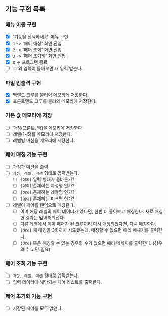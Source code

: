 ## 기능 구현 목록

### 메뉴 이동 구현

- [x] '기능을 선택하세요' 메뉴 구현
- [x] `1` -> '페어 매칭' 화면 진입
- [x] `2` -> '페어 조회' 화면 진입
- [x] `3` -> '페어 초기화' 화면 진입
- [x] `Q` -> 프로그램 종료
- [ ] 그 외 입력이 들어오면 재 입력 받는다.

### 파일 입출력 구현

- [x] 백엔드 크루를 불러와 메모리에 저장한다.
- [x] 프론트엔드 크루를 불러와 메모리에 저장한다.

### 기본 값 메모리에 저장

- [ ] 과정(프론트, 백)을 메모리에 저장한다
- [ ] 레벨(1~5)를 메모리에 저장한다.
- [ ] 레벨별 미션을 메모리에 저장한다.

### 페어 매칭 기능 구현

- [ ] 과정과 미션을 출력
- [ ] `과정, 레벨, 미션` 형태로 입력받는다.
  - [ ] `[예외]` 입력 형태가 올바른가?
  - [ ] `[예외]` 존재하는 과정명 인가?
  - [ ] `[예외]` 존재하는 레벨명 인가?
  - [ ] `[예외]` 존재하는 미션명 인가?
- [ ] 레벨이 페어를 랜덤으로 매칭한다.
  - [ ] 이미 해당 레벨의 페어 데이터가 있다면, 한번 더 물어보고 매칭한다. 새로 매칭한 결과는 덮어씌워진다.
  - [ ] 다른 레벨에서 이미 페어가 된 크루끼리 다시 매칭되었다면, 다시 매칭한다.
  - [ ] `[예외]` 재 매칭을 3회까지 시도했는데, 매칭할 수 없으면 에러 메세지를 출력한다.
  - [ ] `[예외]` 혹은 매칭할 수 있는 경우의 수가 없으면 에러 메세지를 출력한다. (경우의 수 고민 필요)

### 페어 조회 기능 구현

- [ ] `과정, 레벨, 미션` 형태로 입력받는다.
- [ ] 입력 데이터에 해당되는 페어 리스트를 출력한다.

### 페어 초기화 기능 구현

- [ ] 저장된 페어를 모두 없앤다.

